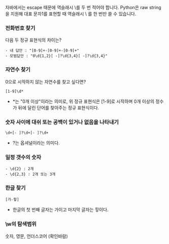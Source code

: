 자바에서는 escape 때문에 역슬래시 \를 두 번 적어야 합니다.
Python은 raw string을 지원해 대표 문자1를 표현할 때 역슬래시 \ 를 한 번만 쓸 수 있습니다. 

  

### 전화번호 찾기
다음 두 정규 표현식의 차이는?
```
- 내 답안 : "[0-9]+-[0-9]+-[0-9]+"
- 모범답안 : "0\d{1,2}[ -]?\d{3,4}[ -]?\d{3,4}"
```

  

### 자연수 찾기
0으로 시작하지 않는 자연수를 찾고 싶다면?
```
[1-9]\d*
```
- *는 "0개 이상"이라는 의미로, 위 정규 표현식은 [1-9]로 시작하며 0개 이상의 정수가 뒤에 달린 단어를 찾아주는 정규 표현식이다.


  
### 숫자 사이에 대쉬 또는 공백이 있거나 없음을 나타내기
```
\d+[- ]?\d+[- ]?\d+
```
- ?는 옵셔널이라는 의미다.

  
### 일정 갯수의 숫자
```
- \d{2} : 2개
- \d{2,3} : 2개 또는 3개
```




### 한글 찾기
```
[가-힣]
```
- 한글의 첫 번째 글자는 가이고 마지막 글자는 힣이다.


### \w의 탐색범위
숫자, 영문, 언더스코어
(확인바람)


